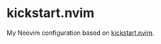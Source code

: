 # kickstart.nvim

My Neovim configuration based on [kickstart.nvim](https://github.com/nvim-lua/kickstart.nvim).


